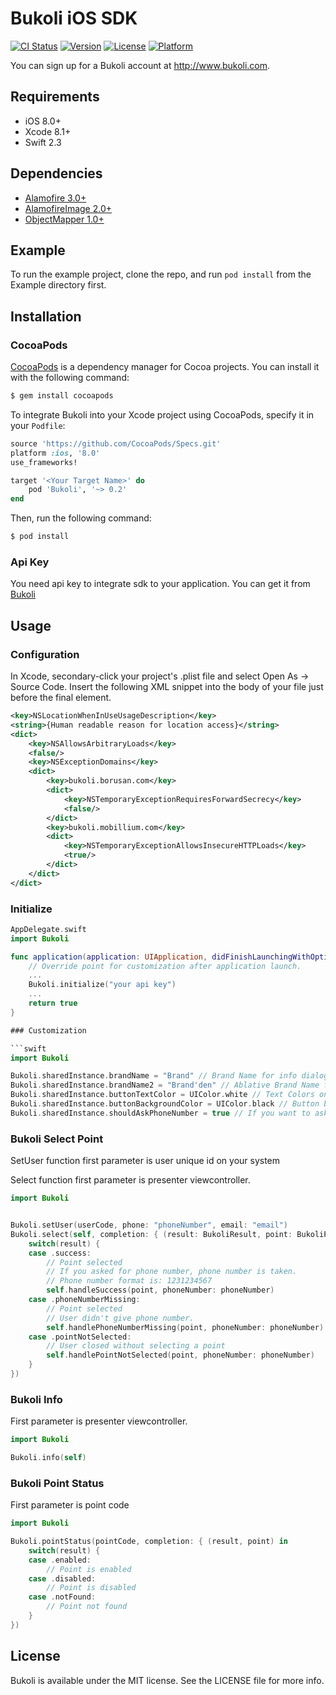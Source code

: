 # Bukoli iOS SDK

[![CI Status](http://img.shields.io/travis/bukoli/bukoli-ios.svg?style=flat)](https://travis-ci.org/bukoli/bukoli-ios)
[![Version](https://img.shields.io/cocoapods/v/Bukoli.svg?style=flat)](http://cocoapods.org/pods/Bukoli)
[![License](https://img.shields.io/cocoapods/l/Bukoli.svg?style=flat)](http://cocoapods.org/pods/Bukoli)
[![Platform](https://img.shields.io/cocoapods/p/Bukoli.svg?style=flat)](http://cocoapods.org/pods/Bukoli)

You can sign up for a Bukoli account at http://www.bukoli.com.

## Requirements

- iOS 8.0+
- Xcode 8.1+
- Swift 2.3

## Dependencies

- [Alamofire 3.0+](https://github.com/Alamofire/Alamofire)
- [AlamofireImage 2.0+](https://github.com/Alamofire/AlamofireImage)
- [ObjectMapper 1.0+](https://github.com/Hearst-DD/ObjectMapper)

## Example

To run the example project, clone the repo, and run `pod install` from the Example directory first.

## Installation

### CocoaPods
[CocoaPods](http://cocoapods.org) is a dependency manager for Cocoa projects. You can install it with the following command:

```bash
$ gem install cocoapods
```

To integrate Bukoli into your Xcode project using CocoaPods, specify it in your `Podfile`:

```ruby
source 'https://github.com/CocoaPods/Specs.git'
platform :ios, '8.0'
use_frameworks!

target '<Your Target Name>' do
    pod 'Bukoli', '~> 0.2'
end
```

Then, run the following command:

```bash
$ pod install
```

### Api Key

You need api key to integrate sdk to your application. You can get it from [Bukoli](http://www.bukoli.com)

## Usage

### Configuration

In Xcode, secondary-click your project's .plist file and select Open As -> Source Code.
Insert the following XML snippet into the body of your file just before the final </dict> element.

```xml
<key>NSLocationWhenInUseUsageDescription</key>
<string>{Human readable reason for location access}</string>
<dict>
	<key>NSAllowsArbitraryLoads</key>
	<false/>
	<key>NSExceptionDomains</key>
    <dict>
        <key>bukoli.borusan.com</key>
        <dict>
            <key>NSTemporaryExceptionRequiresForwardSecrecy</key>
            <false/>
        </dict>
		<key>bukoli.mobillium.com</key>
		<dict>
			<key>NSTemporaryExceptionAllowsInsecureHTTPLoads</key>
			<true/>
        </dict>
    </dict>
</dict>
```

### Initialize

```swift
AppDelegate.swift
import Bukoli

func application(application: UIApplication, didFinishLaunchingWithOptions launchOptions: [NSObject : AnyObject]?) -> Bool {
    // Override point for customization after application launch.
    ...
    Bukoli.initialize("your api key")
    ...
    return true
}

### Customization

```swift
import Bukoli

Bukoli.sharedInstance.brandName = "Brand" // Brand Name for info dialog
Bukoli.sharedInstance.brandName2 = "Brand'den" // Ablative Brand Name for info dialog
Bukoli.sharedInstance.buttonTextColor = UIColor.white // Text Colors on button
Bukoli.sharedInstance.buttonBackgroundColor = UIColor.black // Button background color
Bukoli.sharedInstance.shouldAskPhoneNumber = true // If you want to ask user phone number for Bukoli point
```

### Bukoli Select Point

SetUser function first parameter is user unique id on your system

Select function first parameter is presenter viewcontroller.

```swift
import Bukoli


Bukoli.setUser(userCode, phone: "phoneNumber", email: "email")
Bukoli.select(self, completion: { (result: BukoliResult, point: BukoliPoint?, phoneNumber: String?) in
    switch(result) {
    case .success:
        // Point selected
        // If you asked for phone number, phone number is taken.
        // Phone number format is: 1231234567
        self.handleSuccess(point, phoneNumber: phoneNumber)
    case .phoneNumberMissing:
        // Point selected
        // User didn't give phone number.
        self.handlePhoneNumberMissing(point, phoneNumber: phoneNumber)
    case .pointNotSelected:
        // User closed without selecting a point
        self.handlePointNotSelected(point, phoneNumber: phoneNumber)
    }
})
```

### Bukoli Info

First parameter is presenter viewcontroller.

```swift
import Bukoli

Bukoli.info(self)
```

### Bukoli Point Status

First parameter is point code

```swift
import Bukoli

Bukoli.pointStatus(pointCode, completion: { (result, point) in
    switch(result) {
    case .enabled:
    	// Point is enabled
    case .disabled:
    	// Point is disabled
    case .notFound:
    	// Point not found
    }
})

```

## License

Bukoli is available under the MIT license. See the LICENSE file for more info.
